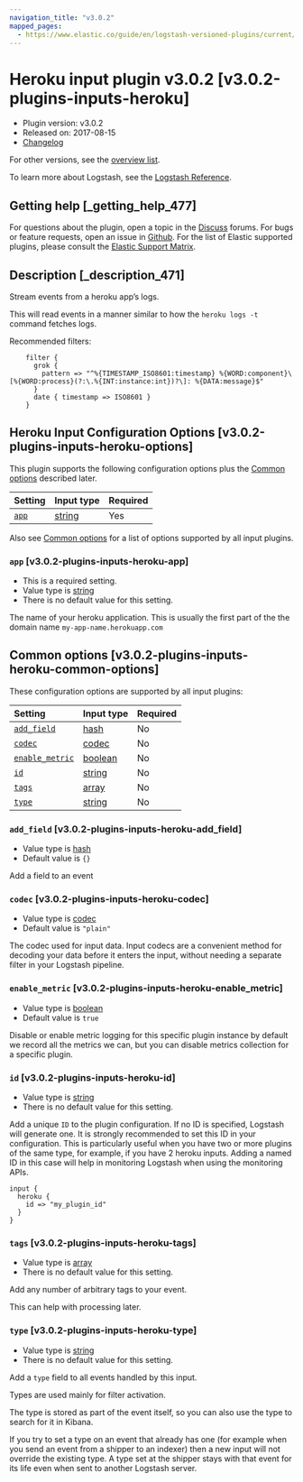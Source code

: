 ```yaml
---
navigation_title: "v3.0.2"
mapped_pages:
  - https://www.elastic.co/guide/en/logstash-versioned-plugins/current/v3.0.2-plugins-inputs-heroku.html
---
```


# Heroku input plugin v3.0.2 [v3.0.2-plugins-inputs-heroku]

* Plugin version: v3.0.2
* Released on: 2017-08-15
* [Changelog](https://github.com/logstash-plugins/logstash-input-heroku/blob/v3.0.2/CHANGELOG.md)

For other versions, see the [overview list](input-heroku-index.md).

To learn more about Logstash, see the [Logstash Reference](https://www.elastic.co/guide/en/logstash/current/index.html).

## Getting help [_getting_help_477]

For questions about the plugin, open a topic in the [Discuss](http://discuss.elastic.co) forums. For bugs or feature requests, open an issue in [Github](https://github.com/logstash-plugins/logstash-input-heroku). For the list of Elastic supported plugins, please consult the [Elastic Support Matrix](https://www.elastic.co/support/matrix#matrix_logstash_plugins).

## Description [_description_471]

Stream events from a heroku app’s logs.

This will read events in a manner similar to how the `heroku logs -t` command fetches logs.

Recommended filters:

```
    filter {
      grok {
        pattern => "^%{TIMESTAMP_ISO8601:timestamp} %{WORD:component}\[%{WORD:process}(?:\.%{INT:instance:int})?\]: %{DATA:message}$"
      }
      date { timestamp => ISO8601 }
    }
```

## Heroku Input Configuration Options [v3.0.2-plugins-inputs-heroku-options]

This plugin supports the following configuration options plus the [Common options](v3-0-2-plugins-inputs-heroku.md#v3.0.2-plugins-inputs-heroku-common-options) described later.

| Setting | Input type | Required |
| :- | :- | :- |
| [`app`](v3-0-2-plugins-inputs-heroku.md#v3.0.2-plugins-inputs-heroku-app) | [string](/lsr/value-types.md#string) | Yes |

Also see [Common options](v3-0-2-plugins-inputs-heroku.md#v3.0.2-plugins-inputs-heroku-common-options) for a list of options supported by all input plugins.

### `app` [v3.0.2-plugins-inputs-heroku-app]

* This is a required setting.
* Value type is [string](/lsr/value-types.md#string)
* There is no default value for this setting.

The name of your heroku application. This is usually the first part of the the domain name `my-app-name.herokuapp.com`

## Common options [v3.0.2-plugins-inputs-heroku-common-options]

These configuration options are supported by all input plugins:

| Setting | Input type | Required |
| :- | :- | :- |
| [`add_field`](v3-0-2-plugins-inputs-heroku.md#v3.0.2-plugins-inputs-heroku-add_field) | [hash](/lsr/value-types.md#hash) | No |
| [`codec`](v3-0-2-plugins-inputs-heroku.md#v3.0.2-plugins-inputs-heroku-codec) | [codec](/lsr/value-types.md#codec) | No |
| [`enable_metric`](v3-0-2-plugins-inputs-heroku.md#v3.0.2-plugins-inputs-heroku-enable_metric) | [boolean](/lsr/value-types.md#boolean) | No |
| [`id`](v3-0-2-plugins-inputs-heroku.md#v3.0.2-plugins-inputs-heroku-id) | [string](/lsr/value-types.md#string) | No |
| [`tags`](v3-0-2-plugins-inputs-heroku.md#v3.0.2-plugins-inputs-heroku-tags) | [array](/lsr/value-types.md#array) | No |
| [`type`](v3-0-2-plugins-inputs-heroku.md#v3.0.2-plugins-inputs-heroku-type) | [string](/lsr/value-types.md#string) | No |

### `add_field` [v3.0.2-plugins-inputs-heroku-add_field]

* Value type is [hash](/lsr/value-types.md#hash)
* Default value is `{}`

Add a field to an event

### `codec` [v3.0.2-plugins-inputs-heroku-codec]

* Value type is [codec](/lsr/value-types.md#codec)
* Default value is `"plain"`

The codec used for input data. Input codecs are a convenient method for decoding your data before it enters the input, without needing a separate filter in your Logstash pipeline.

### `enable_metric` [v3.0.2-plugins-inputs-heroku-enable_metric]

* Value type is [boolean](/lsr/value-types.md#boolean)
* Default value is `true`

Disable or enable metric logging for this specific plugin instance by default we record all the metrics we can, but you can disable metrics collection for a specific plugin.

### `id` [v3.0.2-plugins-inputs-heroku-id]

* Value type is [string](/lsr/value-types.md#string)
* There is no default value for this setting.

Add a unique `ID` to the plugin configuration. If no ID is specified, Logstash will generate one. It is strongly recommended to set this ID in your configuration. This is particularly useful when you have two or more plugins of the same type, for example, if you have 2 heroku inputs. Adding a named ID in this case will help in monitoring Logstash when using the monitoring APIs.

```
input {
  heroku {
    id => "my_plugin_id"
  }
}
```

### `tags` [v3.0.2-plugins-inputs-heroku-tags]

* Value type is [array](/lsr/value-types.md#array)
* There is no default value for this setting.

Add any number of arbitrary tags to your event.

This can help with processing later.

### `type` [v3.0.2-plugins-inputs-heroku-type]

* Value type is [string](/lsr/value-types.md#string)
* There is no default value for this setting.

Add a `type` field to all events handled by this input.

Types are used mainly for filter activation.

The type is stored as part of the event itself, so you can also use the type to search for it in Kibana.

If you try to set a type on an event that already has one (for example when you send an event from a shipper to an indexer) then a new input will not override the existing type. A type set at the shipper stays with that event for its life even when sent to another Logstash server.
